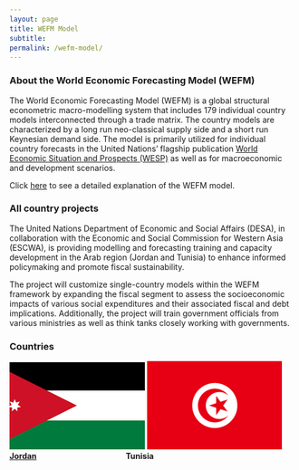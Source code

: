 ```yaml
---
layout: page
title: WEFM Model
subtitle: 
permalink: /wefm-model/
---
```


### About the World Economic Forecasting Model (WEFM)

The World Economic Forecasting Model (WEFM) is a global structural econometric macro-modelling system that includes 179 individual country models interconnected through a trade matrix. The country models are characterized by a long run neo-classical supply side and a short run Keynesian demand side. The model is primarily utilized for individual country forecasts in the United Nations’ flagship publication [World Economic Situation and Prospects (WESP)](https://www.un.org/development/desa/dpad/document_gem/global-economic-monitoring-unit/world-economic-situation-and-prospects-wesp-report/) as well as for macroeconomic and development scenarios.

Click [here](https://www.un.org/development/desa/dpad/wp-content/uploads/sites/45/publication/2016_Apr_WorldEconomicForecastingModel.pdf)  to see a detailed explanation of the WEFM model.

### All country projects

The United Nations Department of Economic and Social Affairs (DESA), in collaboration with the Economic and Social Commission for Western Asia (ESCWA), is providing modelling and forecasting training and capacity development in the Arab region (Jordan and Tunisia) to enhance informed policymaking and promote fiscal sustainability.

The project will customize single-country models within the WEFM framework by expanding the fiscal segment to assess the socioeconomic impacts of various social expenditures and their associated fiscal and debt implications. Additionally, the project will train government officials from various ministries as well as think tanks closely working with governments.


### Countries

![Jordan Flag](./assets/img/jordan.png) ![Tunisia Flag](./assets/img/tunisia.png)  
[**Jordan**](/2024-11-29-wefm.md)  &nbsp;&nbsp;&nbsp;&nbsp;&nbsp;&nbsp;&nbsp;&nbsp;&nbsp;&nbsp;&nbsp;&nbsp;&nbsp;&nbsp;&nbsp;&nbsp;&nbsp;&nbsp;&nbsp;&nbsp;&nbsp;&nbsp;&nbsp;&nbsp;&nbsp;&nbsp;&nbsp;&nbsp;&nbsp;&nbsp;&nbsp;&nbsp;&nbsp;&nbsp;&nbsp;&nbsp;&nbsp;&nbsp; **Tunisia**
